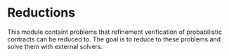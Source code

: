 # Reductions

This module containt problems that refinement verification of probabilistic
contracts can be reduced to. The goal is to reduce to these problems and solve
them with external solvers.
